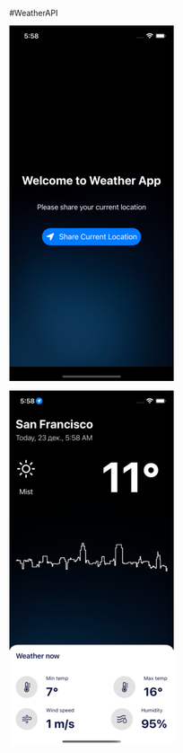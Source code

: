 #WeatherAPI

![alt text](https://github.com/marekroslik/WeatherAPI/blob/main/Screenshots/1.png)

![alt text](https://github.com/marekroslik/WeatherAPI/blob/main/Screenshots/2.png)
